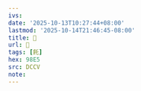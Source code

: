 ```yaml
---
ivs:
date: '2025-10-13T10:27:44+08:00'
lastmod: '2025-10-14T21:46:45-08:00'
title: 􅋵
url: 􅋵
tags: [飥]
hex: 98E5
src: DCCV
note:
---
```

